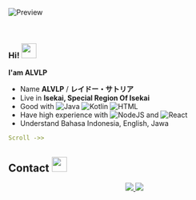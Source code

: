 <div align="center">
<!-- ![](https://typograssy.deno.dev/api?text=お兄ちゃんはおしまい!&l0=none&bg=none&frame=none&speed=100&comment=) -->
<!-- ![](https://typograssy.deno.dev/api?text=お兄ちゃんはおしまい!&l0=none&l1=00cce6&l2=80f1ff&l3=009eb3&l4=caf9ff&bg=none&frame=none&speed=100&comment=) -->

</div>

![Preview](https://github.com/alvlp-xyz/alvlp-xyz/blob/main/kurumi.gif)

<br/>

### **Hi! <img src="https://www.icegif.com/wp-content/uploads/2022/07/icegif-14.webp" width="30"/>**

**I'am ALVLP**
- Name **ALVLP** / **レイドー・サトリア**
- Live in **Isekai, Special Region Of Isekai**
- Good with ![Java](https://img.shields.io/badge/Java-%23ED8B00.svg?style=flat&logo=java&logoColor=white)  ![Kotlin](https://img.shields.io/badge/Kotlin-%230095D5.svg?style=flat&logo=kotlin&logoColor=white)  ![HTML](https://img.shields.io/badge/HTML5-%23E34F26.svg?style=flat&logo=html5&logoColor=white) 
- Have high experience with ![NodeJS](https://img.shields.io/badge/Node.js-43853D?style=flat&logo=node.js&logoColor=white)  and ![React](https://img.shields.io/badge/React-20232A?style=flat&logo=react&logoColor=61DAFB) 
- Understand Bahasa Indonesia, English, Jawa



```yaml
Scroll ->>                                                                                             return()
```
<!-- <br><br><br><br> -->
## **Contact <img src="https://www.icegif.com/wp-content/uploads/2022/07/icegif-1189.gif" width="30"/>**

<p align='center'>
  <a href="https://nekonux.vercel.app">
    <img src="https://img.shields.io/badge/Website-800000?style=for-the-badge&logo=anilist&logoColor=white" />
  </a>
  <a href="https://t.me/alvlp_devhunter">
    <img src="https://img.shields.io/badge/Telegram-BF0000?style=for-the-badge&logo=telegram&logoColor=white" />
  </a>
</p>

<br/>
